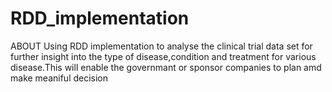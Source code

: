 # RDD_implementation
ABOUT
Using RDD implementation to analyse the clinical trial data set for further insight into the type of disease,condition and treatment for various disease.This will enable the governmant or sponsor companies to plan amd make meaniful decision
